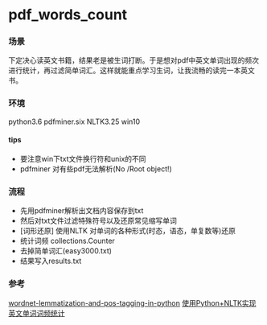 # pdf_words_count
### 场景
下定决心读英文书籍，结果老是被生词打断。于是想对pdf中英文单词出现的频次进行统计，再过滤简单词汇。这样就能重点学习生词，让我流畅的读完一本英文书。
### 环境
python3.6
pdfminer.six
NLTK3.25
win10 

#### tips

- 要注意win下txt文件换行符和unix的不同
- pdfminer 对有些pdf无法解析(No /Root object!)
### 流程
- 先用pdfminer解析出文档内容保存到txt
- 然后对txt文件过滤特殊符号以及还原常见缩写单词
- [词形还原] 
使用NLTK 对单词的各种形式(时态，语态，单复数等)还原
- 统计词频 collections.Counter
- 去掉简单词汇(easy3000.txt)
- 结果写入results.txt

### 参考
[wordnet-lemmatization-and-pos-tagging-in-python](https://stackoverflow.com/questions/15586721/wordnet-lemmatization-and-pos-tagging-in-python)
[使用Python+NLTK实现英文单词词频统计](http://blog.csdn.net/lyb3b3b/article/details/75098778)
